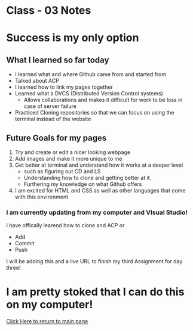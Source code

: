 # Class - 03 Notes 
# Success is my only option 

## What I learned so far today 

* I learned what and where Github came from and started from
* Talked about ACP 
* I learned how to link my pages together 
* Learned what a DVCS (Distributed Version Control systems)
  * Allows collaborations and makes it difficult for work to be loss in case of server failure 
* Practiced Cloning repositories so that we can focus on using the terminal instead of the website 


## Future Goals for my pages 
1. Try and create or edit a nicer looking webpage 
1. Add images and make it more unique to me
1. Get better at terminal and understand how it works at a deeper level 
    * such as figuring out CD and LS
    * Understanding how to clone and getting better at it. 
    * Furthering my knowledge on what Github offers 
4. I am excited for HTML and CSS as well as other languages that come with this environment 

### I am currently updating from my computer and VIsual Studio! 

I have offically learend how to clone and ACP or 
* Add 
* Commit 
* Push 

I will be adding this and a live URL to finish my third Assignment for day three! 

# I am pretty stoked that I can do this on my computer! 























[Click Here to return to main page](https://ochoaap.github.io/reading-notes/)
